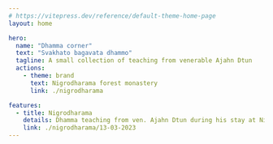 ```yaml
---
# https://vitepress.dev/reference/default-theme-home-page
layout: home

hero:
  name: "Dhamma corner"
  text: "Svakhato bagavata dhammo"
  tagline: A small collection of teaching from venerable Ajahn Dtun
  actions:
    - theme: brand
      text: Nigrodharama forest monastery
      link: ./nigrodharama

features:
  - title: Nigrodharama
    details: Dhamma teaching from ven. Ajahn Dtun during his stay at Nigrodharama Mar 2023
    link: ./nigrodharama/13-03-2023
---
```


